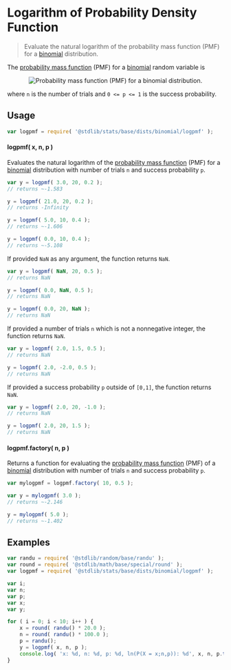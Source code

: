 <!--

@license Apache-2.0

Copyright (c) 2018 The Stdlib Authors.

Licensed under the Apache License, Version 2.0 (the "License");
you may not use this file except in compliance with the License.
You may obtain a copy of the License at

   http://www.apache.org/licenses/LICENSE-2.0

Unless required by applicable law or agreed to in writing, software
distributed under the License is distributed on an "AS IS" BASIS,
WITHOUT WARRANTIES OR CONDITIONS OF ANY KIND, either express or implied.
See the License for the specific language governing permissions and
limitations under the License.

-->

# Logarithm of Probability Density Function

> Evaluate the natural logarithm of the probability mass function (PMF) for a [binomial][binomial-distribution] distribution.

<section class="intro">

The [probability mass function][pmf] (PMF) for a [binomial][binomial-distribution] random variable is

<!-- <equation class="equation" label="eq:binomial_pmf" align="center" raw="f(x;n,p)=P(X=x;n,p)=\begin{cases} \textstyle {n \choose x}\, p^x (1-p)^{n-x} & \text{ for } x = 0,1,2,\ldots \\ 0 & \text{ otherwise} \end{cases}" alt="Probability mass function (PMF) for a binomial distribution."> -->

<div class="equation" align="center" data-raw-text="f(x;n,p)=P(X=x;n,p)=\begin{cases} \textstyle {n \choose x}\, p^x (1-p)^{n-x} &amp; \text{ for } x = 0,1,2,\ldots \\ 0 &amp; \text{ otherwise} \end{cases}" data-equation="eq:binomial_pmf">
    <img src="https://cdn.rawgit.com/stdlib-js/stdlib/7e0a95722efd9c771b129597380c63dc6715508b/lib/node_modules/@stdlib/stats/base/dists/binomial/logpmf/docs/img/equation_binomial_pmf.svg" alt="Probability mass function (PMF) for a binomial distribution.">
    <br>
</div>

<!-- </equation> -->

where `n` is the number of trials and `0 <= p <= 1` is the success probability.

</section>

<!-- /.intro -->

<section class="usage">

## Usage

```javascript
var logpmf = require( '@stdlib/stats/base/dists/binomial/logpmf' );
```

#### logpmf( x, n, p )

Evaluates the natural logarithm of the [probability mass function][pmf] (PMF) for a [binomial][binomial-distribution] distribution with number of trials `n` and success probability `p`.

```javascript
var y = logpmf( 3.0, 20, 0.2 );
// returns ~-1.583

y = logpmf( 21.0, 20, 0.2 );
// returns -Infinity

y = logpmf( 5.0, 10, 0.4 );
// returns ~-1.606

y = logpmf( 0.0, 10, 0.4 );
// returns ~-5.108
```

If provided `NaN` as any argument, the function returns `NaN`.

```javascript
var y = logpmf( NaN, 20, 0.5 );
// returns NaN

y = logpmf( 0.0, NaN, 0.5 );
// returns NaN

y = logpmf( 0.0, 20, NaN );
// returns NaN
```

If provided a number of trials `n` which is not a nonnegative integer, the function returns `NaN`.

```javascript
var y = logpmf( 2.0, 1.5, 0.5 );
// returns NaN

y = logpmf( 2.0, -2.0, 0.5 );
// returns NaN
```

If provided a success probability `p` outside of `[0,1]`, the function returns `NaN`.

```javascript
var y = logpmf( 2.0, 20, -1.0 );
// returns NaN

y = logpmf( 2.0, 20, 1.5 );
// returns NaN
```

#### logpmf.factory( n, p )

Returns a function for evaluating the [probability mass function][pmf] (PMF) of a [binomial][binomial-distribution] distribution with number of trials `n` and success probability `p`.

```javascript
var mylogpmf = logpmf.factory( 10, 0.5 );

var y = mylogpmf( 3.0 );
// returns ~-2.146

y = mylogpmf( 5.0 );
// returns ~-1.402
```

</section>

<!-- /.usage -->

<section class="examples">

## Examples

<!-- eslint no-undef: "error" -->

```javascript
var randu = require( '@stdlib/random/base/randu' );
var round = require( '@stdlib/math/base/special/round' );
var logpmf = require( '@stdlib/stats/base/dists/binomial/logpmf' );

var i;
var n;
var p;
var x;
var y;

for ( i = 0; i < 10; i++ ) {
    x = round( randu() * 20.0 );
    n = round( randu() * 100.0 );
    p = randu();
    y = logpmf( x, n, p );
    console.log( 'x: %d, n: %d, p: %d, ln(P(X = x;n,p)): %d', x, n, p.toFixed( 4 ), y.toFixed( 4 ) );
}
```

</section>

<!-- /.examples -->

<section class="links">

[binomial-distribution]: https://en.wikipedia.org/wiki/Binomial_distribution

[pmf]: https://en.wikipedia.org/wiki/Probability_mass_function

</section>

<!-- /.links -->
